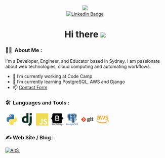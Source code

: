 <!--
Inspiration from these sources:
https://www.sitepoint.com/github-profile-readme/
https://zzetao.github.io/awesome-github-profile/
https://github.com/aemmadi
https://www.linkedin.com/in/jorpilo/
-->
<div id="header" align="center">
  <img src="https://media.giphy.com/media/aEwLTJvYxwo1L09oyP/giphy.gif" width="100"/>
</div>
<div id="badges" align="center">
  <a href="https://www.linkedin.com/in/mponcio/">
    <img src="https://img.shields.io/badge/LinkedIn-blue?style=for-the-badge&logo=linkedin&logoColor=white" alt="LinkedIn Badge"/>
  </a>
</div>
<h1 align="center">
  Hi there
  <img src="https://media.giphy.com/media/hvRJCLFzcasrR4ia7z/giphy.gif" width="30px"/>
</h1>

### 👨‍💻 &nbsp;About Me :

I'm a Developer, Engineer, and Educator based in Sydney. I am passionate about web technologies, cloud computing and automating workflows.

- 🔭 I’m currently working at Code Camp
- 🌱 I’m currently learning PostgreSQL, AWS and Django
- 📫 [Contact Form](https://docs.google.com/forms/d/e/1FAIpQLSfKKBZ2g0wU4gmcbx85TwXfBy7eLzgrO9WL0VW56NyqQB_AhA/viewform)

### 🛠 &nbsp;Languages and Tools :
<div>
  <img src="https://github.com/devicons/devicon/blob/master/icons/python/python-original.svg" title="Python" alt="Python" width="40" height="40"/>&nbsp;
  <img src="https://github.com/devicons/devicon/blob/master/icons/django/django-plain.svg" title="Python" alt="Python" width="40" height="40"/>&nbsp;
  <img src="https://raw.githubusercontent.com/devicons/devicon/1119b9f84c0290e0f0b38982099a2bd027a48bf1/icons/javascript/javascript-plain.svg" title="JavaScript"  alt="JavaScript" width="40" height="40"/>&nbsp;
  <img src="https://raw.githubusercontent.com/devicons/devicon/1119b9f84c0290e0f0b38982099a2bd027a48bf1/icons/bootstrap/bootstrap-plain-wordmark.svg" title="Bootstrap" alt="Bootstrap" width="40" height="40"/>&nbsp;
  <img src="https://raw.githubusercontent.com/devicons/devicon/1119b9f84c0290e0f0b38982099a2bd027a48bf1/icons/postgresql/postgresql-plain-wordmark.svg" title="PostgreSQL"  alt="PostgreSQL" width="40" height="40"/>&nbsp;
  <img src="https://github.com/devicons/devicon/blob/master/icons/git/git-original-wordmark.svg" title="Git" **alt="Git" width="40" height="40"/>&nbsp;
<img src="https://github.com/devicons/devicon/blob/master/icons/amazonwebservices/amazonwebservices-plain-wordmark.svg" title="AWS" alt="AWS" width="40" height="40"/>&nbsp;

</div>

### ✍️ Web Site / Blog :

<a href="https://www.aloneinthesea.com">
<img src="https://lh6.googleusercontent.com/61UIvPeUxKqx35rq7_Yz1Fj-nf5yNNjsfvmBHnyyaZrkjQg9ykRUy3oF-K3HhpuiGiQ-d-icQkFO-7iSRhB1N1oOEywIOlaiUI6EE0Net-_axAVvWMLh_La7vz5dk-nO3g=w3780" title="AitS" alt="AitS" height="65"/>&nbsp;
</a>


<!--
extra badges:
  <img src="https://raw.githubusercontent.com/devicons/devicon/1119b9f84c0290e0f0b38982099a2bd027a48bf1/icons/bitbucket/bitbucket-original-wordmark.svg" title="Git" **alt="Git" width="40" height="40"/>

for more:
https://github.com/devicons/devicon/tree/master/icons
-->
